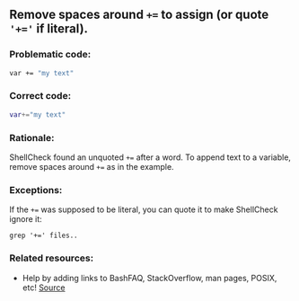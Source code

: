 ## Remove spaces around `+=` to assign (or quote `'+='` if literal).

### Problematic code:

```sh
var += "my text"
```

### Correct code:

```sh
var+="my text"
```

### Rationale:

ShellCheck found an unquoted `+=` after a word. To append text to a variable, remove spaces around `+=` as in the example.

### Exceptions:

If the `+=` was supposed to be literal, you can quote it to make ShellCheck ignore it:

    grep '+=' files..

### Related resources:

* Help by adding links to BashFAQ, StackOverflow, man pages, POSIX, etc!
[Source](https://github.com/koalaman/shellcheck/wiki/SC2285)

